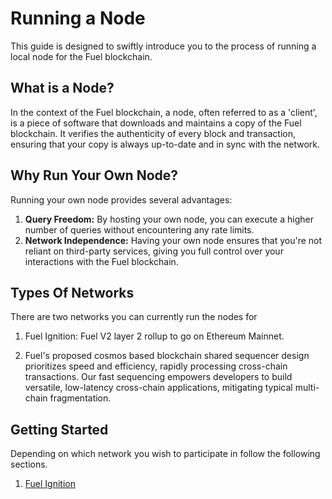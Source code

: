 # Running a Node

This guide is designed to swiftly introduce you to the process of running a local node for the Fuel blockchain.

## What is a Node?

In the context of the Fuel blockchain, a node, often referred to as a 'client', is a piece of software that downloads and maintains a copy of the Fuel blockchain. It verifies the authenticity of every block and transaction, ensuring that your copy is always up-to-date and in sync with the network.

## Why Run Your Own Node?

Running your own node provides several advantages:

1. **Query Freedom:** By hosting your own node, you can execute a higher number of queries without encountering any rate limits.
2. **Network Independence:** Having your own node ensures that you're not reliant on third-party services, giving you full control over your interactions with the Fuel blockchain.

## Types Of Networks

There are two networks you can currently run the nodes for

1. Fuel Ignition: Fuel V2 layer 2 rollup to go on Ethereum Mainnet.

2. Fuel's proposed cosmos based blockchain shared sequencer design prioritizes speed and efficiency, rapidly processing cross-chain transactions. Our fast sequencing empowers developers to build versatile, low-latency cross-chain applications, mitigating typical multi-chain fragmentation.

## Getting Started

Depending on which network you wish to participate in follow the following sections.

1. [Fuel Ignition](./ignition/index.md)
<!-- 2. [Fuel Shared Sequencer](./sequencer/index.md) -->
